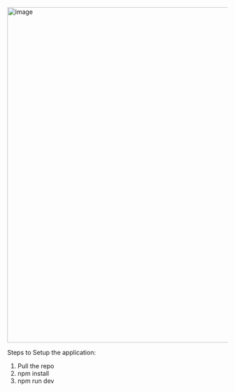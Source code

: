 <img width="1470" height="768" alt="image" src="https://github.com/user-attachments/assets/b42687ef-cddf-468b-b0cc-12ac2719cdc1" />

Steps to Setup the application:

1. Pull the repo
2. npm install
3. npm run dev
